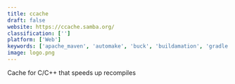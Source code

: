 ```yaml
---
title: ccache
draft: false 
website: https://ccache.samba.org/
classification: ['']
platform: ['Web']
keywords: ['apache_maven', 'automake', 'buck', 'buildamation', 'gradle', 'jenkins', 'makeme', 'ninja_build', 'pants', 'premake', 'scons', 'setup.shl', 'valhalla_hills', 'autosetup', 'qmake', 'waf']
image: logo.png
---
```

Cache for C/C++ that speeds up recompiles